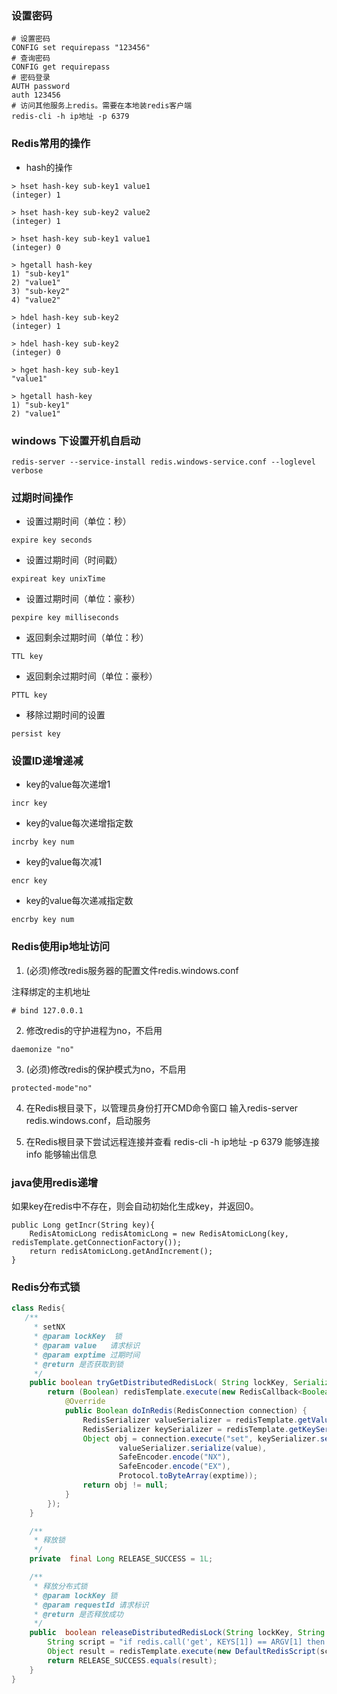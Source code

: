### 设置密码
~~~
# 设置密码
CONFIG set requirepass "123456"
# 查询密码
CONFIG get requirepass
# 密码登录
AUTH password
auth 123456
# 访问其他服务上redis。需要在本地装redis客户端
redis-cli -h ip地址 -p 6379
~~~

### Redis常用的操作
* hash的操作
~~~
> hset hash-key sub-key1 value1
(integer) 1

> hset hash-key sub-key2 value2
(integer) 1

> hset hash-key sub-key1 value1
(integer) 0

> hgetall hash-key
1) "sub-key1"
2) "value1"
3) "sub-key2"
4) "value2"

> hdel hash-key sub-key2
(integer) 1

> hdel hash-key sub-key2
(integer) 0

> hget hash-key sub-key1
"value1"

> hgetall hash-key
1) "sub-key1"
2) "value1"
~~~

### windows 下设置开机自启动

~~~
redis-server --service-install redis.windows-service.conf --loglevel verbose
~~~

### 过期时间操作

* 设置过期时间（单位：秒）
~~~
expire key seconds
~~~

* 设置过期时间（时间戳）
~~~
expireat key unixTime
~~~

* 设置过期时间（单位：豪秒） 
~~~
pexpire key milliseconds
~~~

* 返回剩余过期时间（单位：秒）
~~~
TTL key
~~~

* 返回剩余过期时间（单位：豪秒）
~~~
PTTL key
~~~

* 移除过期时间的设置
~~~
persist key
~~~

### 设置ID递增递减

* key的value每次递增1
~~~
incr key
~~~

* key的value每次递增指定数
~~~
incrby key num
~~~

* key的value每次减1
~~~
encr key
~~~

* key的value每次递减指定数
~~~
encrby key num
~~~

### Redis使用ip地址访问

1. (必须)修改redis服务器的配置文件redis.windows.conf

注释绑定的主机地址
~~~
# bind 127.0.0.1
~~~
2. 修改redis的守护进程为no，不启用
~~~
daemonize "no"
~~~

3. (必须)修改redis的保护模式为no，不启用
~~~
protected-mode"no"
~~~

4. 在Redis根目录下，以管理员身份打开CMD命令窗口
输入redis-server redis.windows.conf，启动服务

5. 在Redis根目录下尝试远程连接并查看
redis-cli -h ip地址 -p 6379 能够连接
info 能够输出信息

### java使用redis递增
如果key在redis中不存在，则会自动初始化生成key，并返回0。
~~~
public Long getIncr(String key){
    RedisAtomicLong redisAtomicLong = new RedisAtomicLong(key, redisTemplate.getConnectionFactory());
    return redisAtomicLong.getAndIncrement();
}
~~~

### Redis分布式锁
 ~~~java
 class Redis{
    /**
      * setNX
      * @param lockKey  锁
      * @param value   请求标识
      * @param exptime 过期时间
      * @return 是否获取到锁
      */
     public boolean tryGetDistributedRedisLock( String lockKey, Serializable value, final long exptime) {
         return (Boolean) redisTemplate.execute(new RedisCallback<Boolean>() {
             @Override
             public Boolean doInRedis(RedisConnection connection) {
                 RedisSerializer valueSerializer = redisTemplate.getValueSerializer();
                 RedisSerializer keySerializer = redisTemplate.getKeySerializer();
                 Object obj = connection.execute("set", keySerializer.serialize(lockKey),
                         valueSerializer.serialize(value),
                         SafeEncoder.encode("NX"),
                         SafeEncoder.encode("EX"),
                         Protocol.toByteArray(exptime));
                 return obj != null;
             }
         });
     }
 
     /**
      * 释放锁
      */
     private  final Long RELEASE_SUCCESS = 1L;
 
     /**
      * 释放分布式锁
      * @param lockKey 锁
      * @param requestId 请求标识
      * @return 是否释放成功
      */
     public  boolean releaseDistributedRedisLock(String lockKey, String requestId) {
         String script = "if redis.call('get', KEYS[1]) == ARGV[1] then return redis.call('del', KEYS[1]) else return 0 end";
         Object result = redisTemplate.execute(new DefaultRedisScript(script,Long.class), Collections.singletonList(lockKey), requestId);
         return RELEASE_SUCCESS.equals(result);
     }
 }
 ~~~